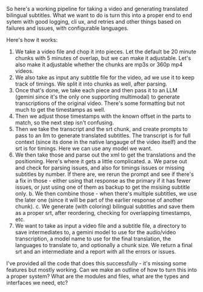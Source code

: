 So here's a working pipeline for taking a video and generating translated bilingual subtitles. What we want to do is turn this into a proper end to end sytem with good logging, cli ux, and retries and other things based on failures and issues, with configurable languages.

Here's how it works:

1. We take a video file and chop it into pieces. Let the default be 20 minute chunks with 5 minutes of overlap, but we can make it adjustable. Let's also make it adjustable whether the chunks are mp3s or 360p mp4 videos.
2. We also take as input any subtitle file for the video, ad we use it to keep track of timings. We split it into chunks as well, after parsing.
3. Once that's done, we take each piece and then pass it to an LLM (gemini since it's the only one supporting multimodal) to generate transcriptions of the original video. There's some formatting but not much to get the timestamps as well.
4. Then we adjust those timestamps with the known offset in the parts to match, so the next step isn't confusing.
5. Then we take the transcript and the srt chunk, and create prompts to pass to an llm to generate translated subtitles. The transcript is for full context (since its done in the native langauge of the video itself) and the srt is for timings. Here we can use any model we want.
6. We then take those and parse out the xml to get the translations and the positioning. Here's where it gets a little complicated.
   a. We parse out and check for parsing issues, and also for timings issues or missing subtitles by number. If there are, we rerun the prompt and see if there's a fix in those - either using that response as the primary if it has fewer issues, or just using one of them as backup to get the msising subtitle only.
   b. We then combine those - when there's multiple subtitles, we use the later one (since it will be part of the earlier response of another chunk).
   c. We generate (with coloring) bilingual subtitles and save them as a proper srt, after reordering, checking for overlapping timestamps, etc.
7. We want to take as input a video file and a subtitle file, a directory to save intermediates to, a gemini model to use for the audio/video transcription, a model name to use for the final translation, the languages to translate to, and optionally a chunk size. We return a final srt and an intermediate and a report with all the errors or issues.

I've provided all the code that does this successfully - it's missing some features but mostly working. Can we make an outline of how to turn this into a proper system? What are the modules and files, what are the types and interfaces we need, etc?
